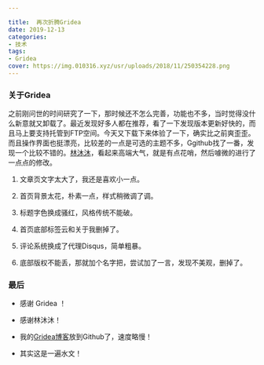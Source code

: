 ```yaml
---

title:  再次折腾Gridea
date: 2019-12-13
categories:
- 技术
tags:
- Gridea
cover: https://img.010316.xyz/usr/uploads/2018/11/250354228.png
---
```






### 关于Gridea

之前刚问世的时间研究了一下，那时候还不怎么完善，功能也不多，当时觉得没什么新意就又卸载了。最近发现好多人都在推荐，看了一下发现版本更新好快的，而且马上要支持托管到FTP空间。今天又下载下来体验了一下，确实比之前爽歪歪。而且操作界面也挺漂亮，比较差的一点是可选的主题不多，Ggithub找了一番，发现一个比较不错的。[林沐沐](https://i.immmmm.com)，看起来高端大气，就是有点花哨，然后噱微的进行了一点点的修改。

1. 文章页文字太大了，我还是喜欢小一点。


2. 首页背景太花，朴素一点，样式稍微调了调。


3. 标题字色换成骚红，风格传统不能破。

4. 首页底部标签云和关于我删掉了。

5. 评论系统换成了代理Disqus，简单粗暴。

6. 底部版权不能丢，那就加个名字把，尝试加了一言，发现不美观，删掉了。

### 最后

- 感谢 Gridea ！

- 感谢林沐沐！

- 我的[Gridea博客](http://github.cssj.fun)放到Github了，速度略慢！

- 其实这是一遍水文！

  

